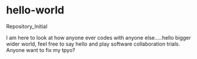 # hello-world
Repository_Initial

I am here to look at how anyone ever codes with anyone else.....hello bigger wider world, feel free to say hello and play software collaboration trials. Anyone want to fix my tpyo?
